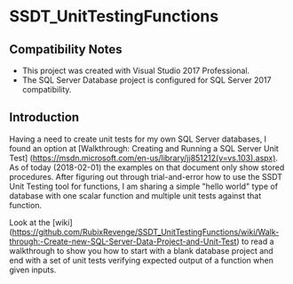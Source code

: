 # SSDT_UnitTestingFunctions

## Compatibility Notes
* This project was created with Visual Studio 2017 Professional.
* The SQL Server Database project is configured for SQL Server 2017 compatibility.

## Introduction
Having a need to create unit tests for my own SQL Server databases, I found an option at [Walkthrough: Creating and Running a SQL Server Unit Test] (https://msdn.microsoft.com/en-us/library/jj851212(v=vs.103).aspx). As of today (2018-02-01) the examples on that document only show stored procedures. After figuring out through trial-and-error how to use the SSDT Unit Testing tool for functions, I am sharing a simple "hello world" type of database with one scalar function and multiple unit tests against that function.

Look at the [wiki] (https://github.com/RubixRevenge/SSDT_UnitTestingFunctions/wiki/Walk-through:-Create-new-SQL-Server-Data-Project-and-Unit-Test) to read a walkthrough to show you how to start with a blank database project and end with a set of unit tests verifying expected output of a function when given inputs.


